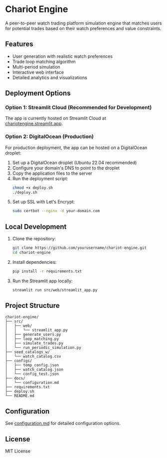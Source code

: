 # Chariot Engine

A peer-to-peer watch trading platform simulation engine that matches users for potential trades based on their watch preferences and value constraints.

## Features

- User generation with realistic watch preferences
- Trade loop matching algorithm
- Multi-period simulation
- Interactive web interface
- Detailed analytics and visualizations

## Deployment Options

### Option 1: Streamlit Cloud (Recommended for Development)
The app is currently hosted on Streamlit Cloud at [chariotengine.streamlit.app](https://chariotengine.streamlit.app).

### Option 2: DigitalOcean (Production)
For production deployment, the app can be hosted on a DigitalOcean droplet:

1. Set up a DigitalOcean droplet (Ubuntu 22.04 recommended)
2. Configure your domain's DNS to point to the droplet
3. Copy the application files to the server
4. Run the deployment script:
   ```bash
   chmod +x deploy.sh
   ./deploy.sh
   ```
5. Set up SSL with Let's Encrypt:
   ```bash
   sudo certbot --nginx -d your-domain.com
   ```

## Local Development

1. Clone the repository:
   ```bash
   git clone https://github.com/yourusername/chariot-engine.git
   cd chariot-engine
   ```

2. Install dependencies:
   ```bash
   pip install -r requirements.txt
   ```

3. Run the Streamlit app locally:
   ```bash
   streamlit run src/web/streamlit_app.py
   ```

## Project Structure

```
chariot-engine/
├── src/
│   ├── web/
│   │   └── streamlit_app.py
│   ├── generate_users.py
│   ├── loop_matching.py
│   ├── simulate_trades.py
│   └── run_periodic_simulation.py
├── seed_catalogs_w/
│   └── watch_catalog.csv
├── configs/
│   ├── temp_config.json
│   ├── watch_catalog.json
│   └── config_test.json
├── docs/
│   └── configuration.md
├── requirements.txt
├── deploy.sh
└── README.md
```

## Configuration

See [configuration.md](docs/configuration.md) for detailed configuration options.

## License

MIT License